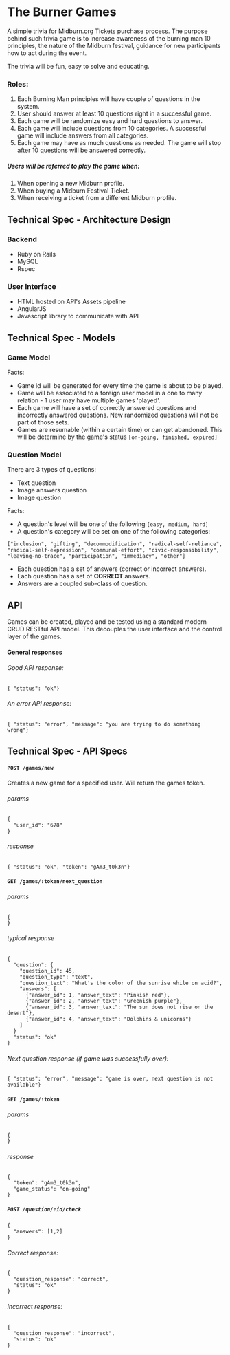 # The Burner Games

A simple trivia for Midburn.org Tickets purchase process. The purpose behind such trivia game is to increase awareness of the burning man 10 principles, the nature of the Midburn festival, guidance for new participants how to act during the event.

The trivia will be fun, easy to solve and educating.

### Roles:

1. Each Burning Man principles will have couple of questions in the system.
2. User should answer at least 10 questions right in a successful game.
3. Each game will be randomize easy and hard questions to answer.
4. Each game will include questions from 10 categories. A successful game will include answers from all categories.
5. Each game may have as much questions as needed. The game will stop after 10 questions will be answered correctly.

##### Users will be referred to play the game when:
1. When opening a new Midburn profile.
2. When buying a Midburn Festival Ticket.
3. When receiving a ticket from a different Midburn profile.

## Technical Spec - Architecture Design

### Backend

* Ruby on Rails
* MySQL
* Rspec

### User Interface

* HTML hosted on API's Assets pipeline
* AngularJS
* Javascript library to communicate with API


## Technical Spec - Models

### Game Model

Facts:
* Game id will be generated for every time the game is about to be played.
* Game will be associated to a foreign user model in a one to many relation - 1 user may have multiple games 'played'.
* Each game will have a set of correctly answered questions and incorrectly answered questions. New randomized questions will not be part of those sets.
* Games are resumable (within a certain time) or can get abandoned. This will be determine by the game's status ```[on-going, finished, expired]```

### Question Model

There are 3 types of questions:
* Text question
* Image answers question
* Image question

Facts:
* A question's level will be one of the following ```[easy, medium, hard]```
* A question's category will be set on one of the following categories:
```
["inclusion", "gifting", "decommodification", "radical-self-reliance", "radical-self-expression", "communal-effort", "civic-responsibility", "leaving-no-trace", "participation", "immediacy", "other"]
```
* Each question has a set of answers (correct or incorrect answers).
* Each question has a set of **CORRECT** answers.
* Answers are a coupled sub-class of question.


## API
Games can be created, played and be tested using a standard modern CRUD RESTful API model. This decouples the user interface and the control layer of the games.

#### General responses

###### Good API response:
```
{ "status": "ok"}
```

###### An error API response:
```
{ "status": "error", "message": "you are trying to do something wrong"}
```

## Technical Spec - API Specs

#### `POST /games/new`
Creates a new game for a specified user. Will return the games token.

###### params
```
{
  "user_id": "678"
}
```
###### response
```
{ "status": "ok", "token": "gAm3_t0k3n"}
```

#### `GET /games/:token/next_question`

###### params
```
{
}
```

###### typical response
```
{
  "question": {
    "question_id": 45,
    "question_type": "text",
    "question_text": "What's the color of the sunrise while on acid?",
    "answers": [
      {"answer_id": 1, "answer_text": "Pinkish red"},
      {"answer_id": 2, "answer_text": "Greenish purple"},
      {"answer_id": 3, "answer_text": "The sun does not rise on the desert"},
      {"answer_id": 4, "answer_text": "Dolphins & unicorns"}
    ]
  }
  "status": "ok"
}
```

###### Next question response (if game was successfully over):
```
{ "status": "error", "message": "game is over, next question is not available"}
```

#### `GET /games/:token`
###### params
```
{
}
```

###### response
```
{
  "token": "gAm3_t0k3n",
  "game_status": "on-going"
}
```

##### `POST /question/:id/check`
```
{
  "answers": [1,2]
}
```

###### Correct response:
```
{
  "question_response": "correct",
  "status": "ok"
}
```

###### Incorrect response:
```
{
  "question_response": "incorrect",
  "status": "ok"
}
```
